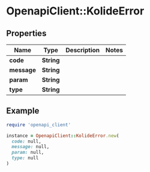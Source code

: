 # OpenapiClient::KolideError

## Properties

| Name | Type | Description | Notes |
| ---- | ---- | ----------- | ----- |
| **code** | **String** |  |  |
| **message** | **String** |  |  |
| **param** | **String** |  |  |
| **type** | **String** |  |  |

## Example

```ruby
require 'openapi_client'

instance = OpenapiClient::KolideError.new(
  code: null,
  message: null,
  param: null,
  type: null
)
```

